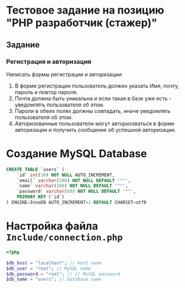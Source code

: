 # Тестовое задание на позицию "PHP разработчик (стажер)"

## Задание
### Регистрация и авторизация
Написать формы регистрации и авторизации:
 1. В форме регистрации пользователь должен указать Имя, почту, пароль и повтор пароля.
 2. Почта должна быть уникальна и если такая в базе уже есть - уведомлять пользователя об этом.
 3. Пароли в обеих полях должны совпадать, иначе уведомлять пользователя об этом.
 4. Авторизованные пользователи могут авторизоваться в форме авторизации и получить сообщение об успешной авторизации.

# Создание MySQL Database

```sql
CREATE TABLE `users` (
    `id` int(10) NOT NULL AUTO_INCREMENT,
    `email` varchar(100) NOT NULL DEFAULT '""',
    `name` varchar(100) NOT NULL DEFAULT '""',
    `password` varchar(60) NOT NULL DEFAULT '""',
    PRIMARY KEY (`id`)
) ENGINE=InnoDB AUTO_INCREMENT=1 DEFAULT CHARSET=utf8
```

# Настройка файла <code>Include/connection.php</code>

```php
<?php

$db_host = "localhost"; // Host name
$db_user = "root"; // MySQL name
$db_password = "root"; // // MySQL password
$db_name = "users"; // Database name
```






